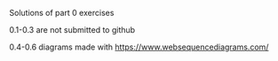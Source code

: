 Solutions of part 0 exercises

0.1-0.3 are not submitted to github

0.4-0.6 diagrams made with https://www.websequencediagrams.com/
